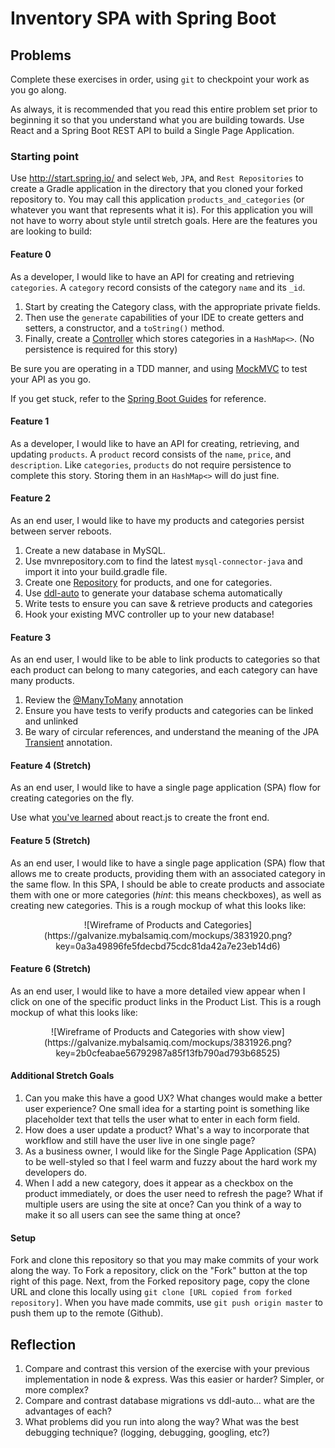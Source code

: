 # Inventory SPA with Spring Boot

## Problems

Complete these exercises in order, using `git` to checkpoint your work as you go along.

As always, it is recommended that you read this entire problem set prior to beginning it so that you understand what you are building towards. Use React and a Spring Boot REST API to build a Single Page Application.

### Starting point

Use http://start.spring.io/ and select `Web`, `JPA`, and `Rest Repositories` to create a Gradle application in the directory that you cloned your forked repository to. You may call this application `products_and_categories` (or whatever you want that represents what it is). For this application you will not have to worry about style until stretch goals. Here are the features you are looking to build:

#### Feature 0

As a developer, I would like to have an API for creating and retrieving `categories`. A `category` record consists of the category `name` and its `_id`. 

1. Start by creating the Category class, with the appropriate private fields. 
1. Then use the `generate` capabilities of your IDE to create getters and setters, a constructor, and a `toString()` method.
1. Finally, create a [Controller](https://spring.io/guides/gs/serving-web-content/) which stores categories in a `HashMap<>`. (No persistence is required for this story)
 
Be sure you are operating in a TDD manner, and using [MockMVC](https://spring.io/blog/2016/04/15/testing-improvements-in-spring-boot-1-4) to test your API as you go.

If you get stuck, refer to the [Spring Boot Guides](https://spring.io/guides) for reference.

#### Feature 1

As a developer, I would like to have an API for creating, retrieving, and updating `products`. A `product` record consists of the `name`, `price`, and `description`. Like `categories`, `products` do not require persistence to complete this story. Storing them in an `HashMap<>` will do just fine.

#### Feature 2

As an end user, I would like to have my products and categories persist between server reboots.

1. Create a new database in MySQL.
1. Use mvnrepository.com to find the latest `mysql-connector-java` and import it into your build.gradle file.
1. Create one [Repository](https://spring.io/guides/gs/accessing-data-jpa/) for products, and one for categories.
1. Use [ddl-auto](http://docs.spring.io/spring-boot/docs/current/reference/html/howto-database-initialization.html) to generate your database schema automatically
1. Write tests to ensure you can save & retrieve products and categories
1. Hook your existing MVC controller up to your new database!

#### Feature 3

As an end user, I would like to be able to link products to categories so that each product can belong to many categories, and each category can have many products.

1. Review the [@ManyToMany](https://www.mkyong.com/hibernate/hibernate-many-to-many-relationship-example-annotation/) annotation
1. Ensure you have tests to verify products and categories can be linked and unlinked
1. Be wary of circular references, and understand the meaning of the JPA [Transient](http://stackoverflow.com/questions/2154622/why-does-jpa-have-a-transient-annotation) annotation.

#### Feature 4 (Stretch)

As an end user, I would like to have a single page application (SPA) flow for creating categories on the fly.

Use what [you've learned](https://learn.galvanize.com/content/gSchool/xp_curriculum/northland_1_revised/student_notes/react/introduction_to_react.md) about react.js to create the front end.   

#### Feature 5 (Stretch)

As an end user, I would like to have a single page application (SPA) flow that allows me to create products, providing them with an associated category in the same flow. In this SPA, I should be able to create products and associate them with one or more categories (_hint_: this means checkboxes), as well as creating new categories. This is a rough mockup of what this looks like:

<center>
  ![Wireframe of Products and Categories](https://galvanize.mybalsamiq.com/mockups/3831920.png?key=0a3a49896fe5fdecbd75cdc81da42a7e23eb14d6)
</center>

#### Feature 6 (Stretch)

As an end user, I would like to have a more detailed view appear when I click on one of the specific product links in the Product List. This is a rough mockup of what this looks like:

<center>
  ![Wireframe of Products and Categories with show view](https://galvanize.mybalsamiq.com/mockups/3831926.png?key=2b0cfeabae56792987a85f13fb790ad793b68525)
</center>

#### Additional Stretch Goals

1. Can you make this have a good UX? What changes would make a better user experience? One small idea for a starting point is something like placeholder text that tells the user what to enter in each form field.
1. How does a user update a product? What's a way to incorporate that workflow and still have the user live in one single page?
1. As a business owner, I would like for the Single Page Application (SPA) to be well-styled so that I feel warm and fuzzy about the hard work my developers do.
1. When I add a new category, does it appear as a checkbox on the product immediately, or does the user need to refresh the page? What if multiple users are using the site at once? Can you think of a way to make it so all users can see the same thing at once?

#### Setup

Fork and clone this repository so that you may make commits of your work along the way. To Fork a repository, click on the "Fork" button at the top right of this page. Next, from the Forked repository page, copy the clone URL and clone this locally using `git clone [URL copied from forked repository]`. When you have made commits, use `git push origin master` to push them up to the remote (Github).

## Reflection

1. Compare and contrast this version of the exercise with your previous implementation in node & express. Was this easier or harder? Simpler, or more complex?
1. Compare and contrast database migrations vs ddl-auto... what are the advantages of each?
1. What problems did you run into along the way? What was the best debugging technique? (logging, debugging, googling, etc?)
